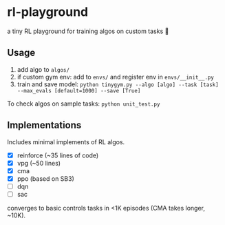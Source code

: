 # rl-playground

a tiny RL playground for training algos on custom tasks 🤖

## Usage

1. add algo to `algos/`
2. if custom gym env: add to `envs/` and register env in `envs/__init__.py`
3. train and save model:
```python tinygym.py --algo [algo] --task [task] --max_evals [default=1000] --save [True]```

To check algos on sample tasks: `python unit_test.py`

## Implementations

Includes minimal implements of RL algos.

- [x] reinforce (~35 lines of code)
- [x] vpg (~50 lines)
- [x] cma
- [x] ppo (based on SB3)
- [ ] dqn
- [ ] sac

converges to basic controls tasks in <1K episodes (CMA takes longer, ~10K).
